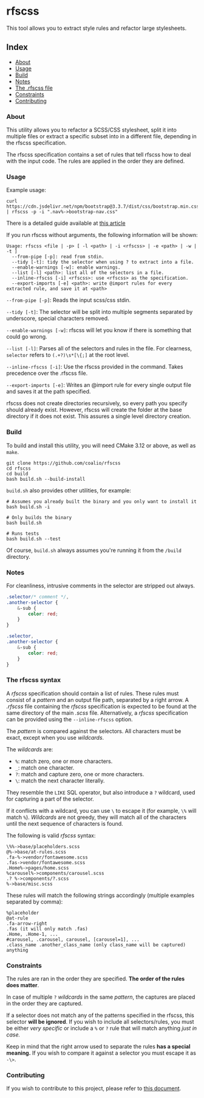 # rfscss

This tool allows you to extract style rules and refactor large stylesheets.

## Index

-   <a href="#about">About</a>
-   <a href="#usage">Usage</a>
-   <a href="#build">Build</a>
-   <a href="#notes">Notes</a>
-   <a href="#rfscss_file">The .rfscss file</a>
-   <a href="#constraints">Constraints</a>
-   <a href="#contributing">Contributing</a>

<h3 id="about">About</h3>

This utility allows you to refactor a SCSS/CSS stylesheet, split it into multiple files or extract a specific subset into in a different file, depending in the rfscss specification.

The rfscss specification contains a set of rules that tell rfscss how to deal with the input code. The rules are applied in the order they are defined.

<h3 id="usage">Usage</h3>

Example usage:

```
curl https://cdn.jsdelivr.net/npm/bootstrap@3.3.7/dist/css/bootstrap.min.css | rfscss -p -i ".nav%->bootstrap-nav.css"
```

There is a detailed guide available at <a href="https://tabe.me/blog/refactor-large-scss-into-multiple-files">this article</a>

If you run rfscss without arguments, the following information will be shown:

```
Usage: rfscss <file | -p> [ -l <path> | -i <rfscss> | -e <path> | -w | -t ]
  --from-pipe [-p]: read from stdin.
  --tidy [-t]: tidy the selector when using ? to extract into a file.
  --enable-warnings [-w]: enable warnings.
  --list [-l] <path>: list all of the selectors in a file.
  --inline-rfscss [-i] <rfscss>: use <rfscss> as the specification.
  --export-imports [-e] <path>: write @import rules for every extracted rule, and save it at <path>
```

`--from-pipe [-p]`: Reads the input scss/css stdin.

`--tidy [-t]`: The selector will be split into multiple segments separated by underscore, special characters removed.

`--enable-warnings [-w]`: rfscss will let you know if there is something that could go wrong.

`--list [-l]`: Parses all of the selectors and rules in the file. For clearness, `selector` refers to `(.+?)\s*[\{;]` at the root level.

`--inline-rfscss [-i]`: Use the rfscss provided in the command. Takes precedence over the .rfscss file.

`--export-imports [-e]`: Writes an @import rule for every single output file and saves it at the path specified.

rfscss does not create directories recursively, so every path you specify should already exist. However, rfscss will create the folder at the base directory if it does not exist. This assures a single level directory creation.

<h3 id="build">Build</h3>

To build and install this utility, you will need CMake 3.12 or above, as well as `make`.

```
git clone https://github.com/coalio/rfscss
cd rfscss
cd build
bash build.sh --build-install

```

`build.sh` also provides other utilities, for example:

```
# Assumes you already built the binary and you only want to install it
bash build.sh -i

# Only builds the binary
bash build.sh

# Runs tests
bash build.sh --test
```

Of course, `build.sh` always assumes you're running it from the `/build` directory.

<h3 id="notes">Notes</h3>

For cleanliness, intrusive comments in the selector are stripped out always.

```scss
.selector/* comment */,
.another-selector {
    &-sub {
        color: red;
    }
}

.selector,
.another-selector {
    &-sub {
        color: red;
    }
}
```

<h3 id="rfscss_file">The rfscss syntax</h3>

A _rfscss_ specification should contain a list of rules. These rules must consist of a _pattern_ and an output file path, separated by a right arrow. A _.rfscss_ file containing the _rfscss_ specification is expected to be found at the same directory of the main _.scss_ file. Alternatively, a _rfscss_ specification can be provided using the `--inline-rfscss` option.

The _pattern_ is compared against the selectors. All characters must be exact, except when you use _wildcards_.

The _wildcards_ are:

-   `%`: match zero, one or more characters.
-   `_`: match one character.
-   `?`: match and capture zero, one or more characters.
-   `\`: match the next character literally.

They resemble the `LIKE` SQL operator, but also introduce a `?` wildcard, used for capturing a part of the selector.

If it conflicts with a wildcard, you can use `\` to escape it (for example, `\%` will match `%`).
_Wildcards_ are not greedy, they will match all of the characters until the next sequence of characters is found.

The following is valid _rfscss_ syntax:

```
\%%->base/placeholders.scss
@%->base/at-rules.scss
.fa-%->vendor/fontawesome.scss
.fas->vendor/fontawesome.scss
.Home%->pages/home.scss
%carousel%->components/carousel.scss
.? %->components/?.scss
%->base/misc.scss
```

These rules will match the following strings accordingly (multiple examples separated by comma):

```
%placeholder
@at-rule
.fa-arrow-right
.fas (it will only match .fas)
.Home, .Home-1, ...
#carousel, .carousel, carousel, [carousel=1], ...
.class_name .another_class_name (only class_name will be captured)
anything
```

<h3 id="constraints">Constraints</h3>

The rules are ran in the order they are specified. **The order of the rules does matter**.

In case of multiple `?` _wildcards_ in the same _pattern_, the captures are placed in the order they are captured.

If a selector does not match any of the patterns specified in the rfscss, this selector **will be ignored**. If you wish to include all selectors/rules, you must be either _very specific_ or include a `%` or `?` rule that will match anything _just in case._

Keep in mind that the right arrow used to separate the rules **has a special meaning.** If you wish to compare it against a selector you must escape it as `-\>`.

<h3 id="contributing">Contributing</h3>

If you wish to contribute to this project, please refer to <a href="https://github.com/coalio/rfscss/blob/master/CONTRIBUTING.md">this document</a>.

